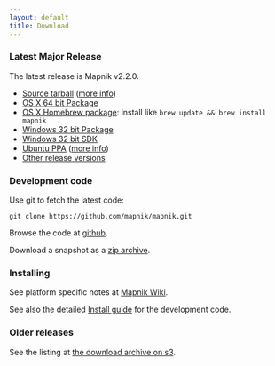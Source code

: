 ```yaml
---
layout: default
title: Download
---
```



### Latest Major Release

The latest release is Mapnik v2.2.0.

 * [Source tarball](http://mapnik.s3.amazonaws.com/dist/v2.2.0/mapnik-v2.2.0.tar.bz2) ([more info](https://github.com/mapnik/mapnik/blob/master/INSTALL.md))
 * [OS X 64 bit Package](http://mapnik.s3.amazonaws.com/dist/v2.2.0/mapnik-osx-v2.2.0.dmg)
 * [OS X Homebrew package](https://github.com/mxcl/homebrew/blob/master/Library/Formula/mapnik.rb): install like `brew update && brew install mapnik`
 * [Windows 32 bit Package](http://mapnik.s3.amazonaws.com/dist/v2.2.0/mapnik-win-v2.2.0.zip)
 * [Windows 32 bit SDK](http://mapnik.s3.amazonaws.com/dist/v2.2.0/mapnik-win-sdk-v2.2.0.zip)
 * [Ubuntu PPA](https://launchpad.net/~mapnik/+archive/v2.2.0) ([more info](https://github.com/mapnik/mapnik/wiki/UbuntuInstallation))
 * [Other release versions](http://mapnik.s3.amazonaws.com/index.html?path=dist/)


### Development code

Use git to fetch the latest code:

    git clone https://github.com/mapnik/mapnik.git

Browse the code at [github](https://github.com/mapnik/mapnik).

Download a snapshot as a [zip archive](https://github.com/mapnik/mapnik/archive/master.zip).

### Installing

See platform specific notes at [Mapnik Wiki](https://github.com/mapnik/mapnik/wiki/Mapnik-Installation).

See also the detailed [Install guide](https://github.com/mapnik/mapnik/blob/master/INSTALL.md) for the development code.

### Older releases

See the listing at [the download archive on s3](http://mapnik.s3.amazonaws.com/dist/).

